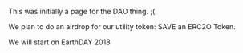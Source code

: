 This was initially a page for the DAO thing.  ;(

We plan to do an airdrop for our utility token:  SAVE an ERC2O Token.

We will start on EarthDAY 2018
